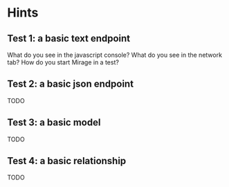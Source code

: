 # Hints

## Test 1: a basic text endpoint

What do you see in the javascript console?
What do you see in the network tab?
How do you start Mirage in a test?

## Test 2: a basic json endpoint

TODO

## Test 3: a basic model

TODO

## Test 4: a basic relationship

TODO
